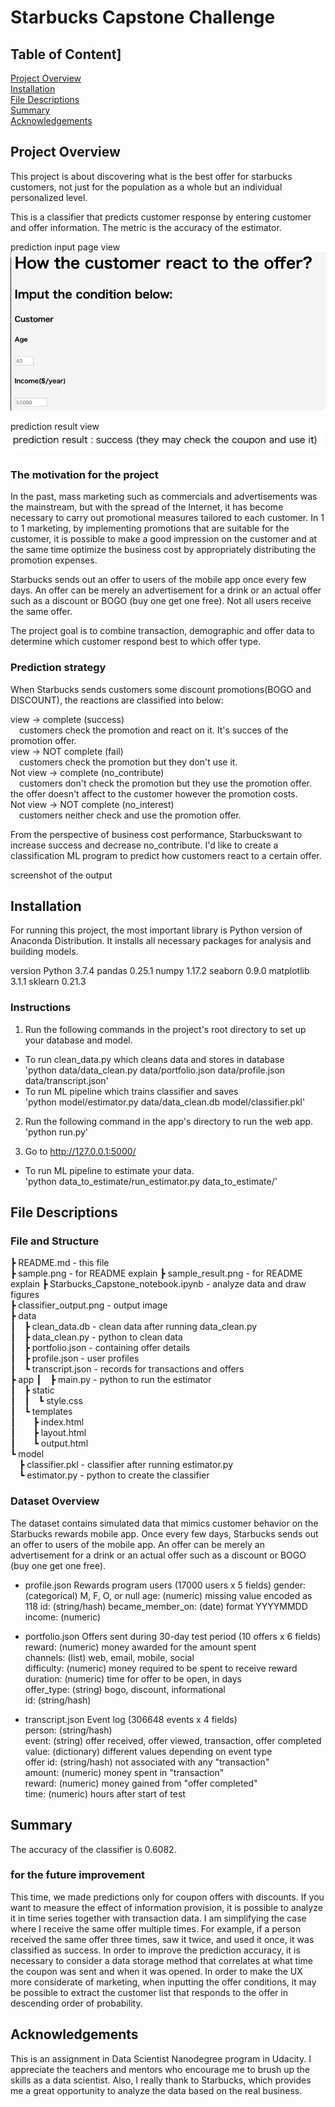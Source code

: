# Starbucks Capstone Challenge
## Table of Content]
[Project Overview](#project_overview)  
[Installation](#installation)  
[File Descriptions](#file_description)  
[Summary](#summary)  
[Acknowledgements](Acknowledgements)  
## Project Overview
This project is about discovering what is the best offer for starbucks customers, not just for the population as a whole but an individual personalized level.

This is a classifier that predicts customer response by entering customer and offer information. The metric is the accuracy of the estimator.

prediction input page view  
![sample](sample.png)  

prediction result view   
![sample_result](sample_result.png)  
 

### The motivation for the project
In the past, mass marketing such as commercials and advertisements was the mainstream, but with the spread of the Internet, it has become necessary to carry out promotional measures tailored to each customer. In 1 to 1 marketing, by implementing promotions that are suitable for the customer, it is possible to make a good impression on the customer and at the same time optimize the business cost by appropriately distributing the promotion expenses.

Starbucks sends out an offer to users of the mobile app once every few days. An offer can be merely an advertisement for a drink or an actual offer such as a discount or BOGO (buy one get one free). Not all users receive the same offer.

The project goal is to combine transaction, demographic and offer data to determine which customer respond best to which offer type.

### Prediction strategy
When Starbucks sends customers some discount promotions(BOGO and DISCOUNT), the reactions are classified into below:

view -> complete (success)  
 customers check the promotion and react on it. It's succes of the promotion offer.  
view -> NOT complete (fail)  
 customers check the promotion but they don't use it.  
Not view -> complete (no_contribute)  
 customers don't check the promotion but they use the promotion offer. the offer doesn't affect to the customer however the promotion costs.  
Not view -> NOT complete (no_interest)  
 customers neither check and use the promotion offer.  

From the perspective of business cost performance, Starbuckswant to increase success and decrease no_contribute. I'd like to create a classification ML program to predict how customers react to a certain offer.

screenshot of the output

## Installation
For running this project, the most important library is Python version of Anaconda Distribution. It installs all necessary packages for analysis and building models.

version
Python 3.7.4
pandas 0.25.1
numpy 1.17.2
seaborn 0.9.0
matplotlib 3.1.1
sklearn 0.21.3

### Instructions
1. Run the following commands in the project's root directory to set up your database and model.

- To run clean_data.py which cleans data and stores in database   
'python data/data_clean.py data/portfolio.json data/profile.json data/transcript.json'
- To run ML pipeline which trains classifier and saves   
'python model/estimator.py data/data_clean.db model/classifier.pkl' 

2. Run the following command in the app's directory to run the web app.
    'python run.py'

3. Go to http://127.0.0.1:5000/

- To run ML pipeline to estimate your data.   
'python data_to_estimate/run_estimator.py data_to_estimate/'

## File Descriptions
### File and Structure
┣ README.md - this file  
┣ sample.png - for README explain
┣ sample_result.png - for README explain 
┣ Starbucks_Capstone_notebook.ipynb - analyze data and draw figures  
┣ classifier_output.png - output image   
┣ data  
┃ ┣ clean_data.db - clean data after running data_clean.py  
┃ ┣ data_clean.py - python to clean data  
┃ ┣ portfolio.json - containing offer details  
┃ ┣ profile.json - user profiles  
┃ ┗ transcript.json - records for transactions and offers  
┣ app 
┃ ┣ main.py - python to run the estimator  
┃ ┣ static  
┃ ┃&emsp;┗ style.css  
┃ ┗ templates     
┃ &emsp;┣ index.html   
┃ &emsp;┣ layout.html  
┃ &emsp;┗ output.html  
┗ model   
 ┣ classifier.pkl - classifier after running estimator.py  
 ┗ estimator.py - python to create the classifier

### Dataset Overview
The dataset contains simulated data that mimics customer behavior on the Starbucks rewards mobile app. Once every few days, Starbucks sends out an offer to users of the mobile app. An offer can be merely an advertisement for a drink or an actual offer such as a discount or BOGO (buy one get one free).

- profile.json Rewards program users (17000 users x 5 fields)
gender: (categorical) M, F, O, or null
age: (numeric) missing value encoded as 118
id: (string/hash)
became_member_on: (date) format YYYYMMDD
income: (numeric)

- portfolio.json Offers sent during 30-day test period (10 offers x 6 fields)  
reward: (numeric) money awarded for the amount spent  
channels: (list) web, email, mobile, social  
difficulty: (numeric) money required to be spent to receive reward  
duration: (numeric) time for offer to be open, in days  
offer_type: (string) bogo, discount, informational  
id: (string/hash)  

- transcript.json Event log (306648 events x 4 fields)  
person: (string/hash)  
event: (string) offer received, offer viewed, transaction, offer completed  
value: (dictionary) different values depending on event type  
offer id: (string/hash) not associated with any "transaction"  
amount: (numeric) money spent in "transaction"  
reward: (numeric) money gained from "offer completed"  
time: (numeric) hours after start of test  

## Summary
The accuracy of the classifier is 0.6082.

### for the future improvement
This time, we made predictions only for coupon offers with discounts. If you want to measure the effect of information provision, it is possible to analyze it in time series together with transaction data. I am simplifying the case where I receive the same offer multiple times. For example, if a person received the same offer three times, saw it twice, and used it once, it was classified as success. In order to improve the prediction accuracy, it is necessary to consider a data storage method that correlates at what time the coupon was sent and when it was opened. In order to make the UX more considerate of marketing, when inputting the offer conditions, it may be possible to extract the customer list that responds to the offer in descending order of probability.

## Acknowledgements
This is an assignment in Data Scientist Nanodegree program in Udacity. I appreciate the teachers and mentors who encourage me to brush up the skills as a data scientist. Also, I really thank to Starbucks, which provides me a great opportunity to analyze the data based on the real business.
